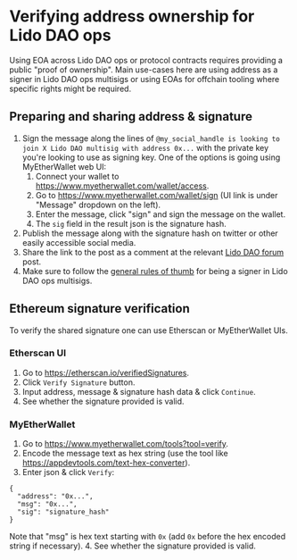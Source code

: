 # Verifying address ownership for Lido DAO ops

Using EOA across Lido DAO ops or protocol contracts requires providing a public "proof of ownership". Main use-cases here are using address as a signer in Lido DAO ops multisigs or using EOAs for offchain tooling where specific rights might be required.

## Preparing and sharing address & signature

1. Sign the message along the lines of `@my_social_handle is looking to join X Lido DAO multisig with address 0x...` with the private key you're looking to use as signing key. One of the options is going using MyEtherWallet web UI:
   1. Connect your wallet to https://www.myetherwallet.com/wallet/access.
   2. Go to https://www.myetherwallet.com/wallet/sign (UI link is under "Message" dropdown on the left).
   3. Enter the message, click "sign" and sign the message on the wallet.
   4. The `sig` field in the result json is the signature hash.
2. Publish the message along with the signature hash on twitter or other easily accessible social media.
3. Share the link to the post as a comment at the relevant [Lido DAO forum](https://research.lido.fi) post.
4. Make sure to follow the [general rules of thumb](./multisig-signer-manual) for being a signer in Lido DAO ops multisigs.

## Ethereum signature verification

To verify the shared signature one can use Etherscan or MyEtherWallet UIs.

### Etherscan UI

1. Go to https://etherscan.io/verifiedSignatures.
2. Click `Verify Signature` button.
3. Input address, message & signature hash data & click `Continue`.
4. See whether the signature provided is valid.

### MyEtherWallet

1. Go to https://www.myetherwallet.com/tools?tool=verify.
2. Encode the message text as hex string (use the tool like https://appdevtools.com/text-hex-converter).
3. Enter json & click `Verify`:
  ```
  {
    "address": "0x...",
    "msg": "0x...",
    "sig": "signature_hash"
  }
  ```
  Note that "msg" is hex text starting with `0x` (add `0x` before the hex encoded string if necessary).
4. See whether the signature provided is valid.
